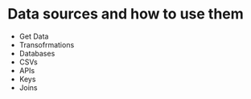 # Data sources and how to use them

- Get Data
- Transofrmations
- Databases
- CSVs
- APIs
- Keys
- Joins
